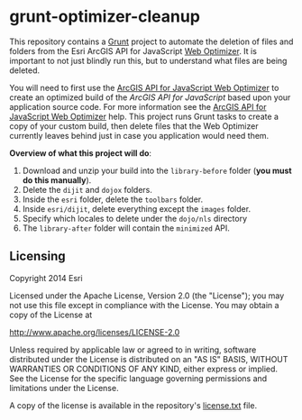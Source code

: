 # grunt-optimizer-cleanup

This repository contains a [Grunt](http://gruntjs.com) project to automate the deletion of files and folders from the Esri ArcGIS API for JavaScript [Web Optimizer](http://jso.arcgis.com).  It is important to not just blindly run this, but to understand what files are being deleted.

You will need to first use the [ArcGIS API for JavaScript Web Optimizer](http://jso.arcgis.com/) to create an optimized build of the *ArcGIS API for JavaScript* based upon your application source code. For more information see the [ArcGIS API for JavaScript Web Optimizer](http://jso.arcgis.com/help/) help. This project runs Grunt tasks to create a copy of your custom build, then delete files that the Web Optimizer currently leaves behind just in case you application would need them.

**Overview of what this project will do**:

1. Download and unzip your build into the ```library-before``` folder (**you must do this manually**).
2. Delete the ```dijit``` and ```dojox``` folders.
3. Inside the ```esri``` folder, delete the ```toolbars``` folder.
4. Inside ```esri/dijit```, delete everything except the ```images``` folder.
5. Specify which locales to delete under the ```dojo/nls``` directory
6. The ```library-after``` folder will contain the ```minimized``` API.

## Licensing
Copyright 2014 Esri

Licensed under the Apache License, Version 2.0 (the "License");
you may not use this file except in compliance with the License.
You may obtain a copy of the License at

http://www.apache.org/licenses/LICENSE-2.0

Unless required by applicable law or agreed to in writing, software
distributed under the License is distributed on an "AS IS" BASIS,
WITHOUT WARRANTIES OR CONDITIONS OF ANY KIND, either express or implied.
See the License for the specific language governing permissions and
limitations under the License.

A copy of the license is available in the repository's [license.txt](license.txt) file.
